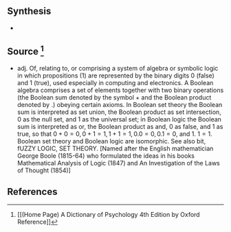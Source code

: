 ## Synthesis
- 
## Source [^1]
- adj. Of, relating to, or comprising a system of algebra or symbolic logic in which propositions (1) are represented by the binary digits 0 (false) and 1 (true), used especially in computing and electronics. A Boolean algebra comprises a set of elements together with two binary operations (the Boolean sum denoted by the symbol + and the Boolean product denoted by .) obeying certain axioms. In Boolean set theory the Boolean sum is interpreted as set union, the Boolean product as set intersection, 0 as the null set, and 1 as the universal set; in Boolean logic the Boolean sum is interpreted as or, the Boolean product as and, 0 as false, and 1 as true, so that $0+0=0,0+1=1,1+1=1,0 .0=0,0.1=0$, and 1. $1=1$. Boolean set theory and Boolean logic are isomorphic. See also bit, fUZZY LOGIC, SET THEORY. \[Named after the English mathematician George Boole (1815-64) who formulated the ideas in his books Mathematical Analysis of Logic (1847) and An Investigation of the Laws of Thought (1854)]
## References

[^1]: [[(Home Page) A Dictionary of Psychology 4th Edition by Oxford Reference]]